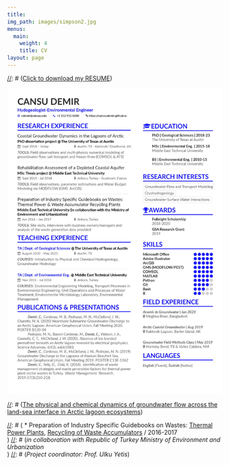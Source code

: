 ```yaml
---
title: 
img_path: images/simpson2.jpg
menus:
  main:
    weight: 4
    title: CV
layout: page
---
```

[//]: # ([Click to download my RESUME](https://github.com/cannsudemir/RESUME/blob/b5841ac7648bfdf789f3dbffeca9d80170970a9b/Cansu_Demir_Resume_2021.pdf))

![CURRENT RESUME](/images/resume.jpg)

[//]: # (### **EDUCATION**)


[//]: # (### **ACADEMIC EXPERIENCE**)

[//]: # (* **Teaching Assistantship / UT Geological Sciences / Aug 2020-present**)

   [//]: # (**_Assisted Courses:_**<br>)
   [//]: # (Physical Hydrogeology / Fall 2020)

[//]: # (* **Teaching Assistantship / METU Environmental Engineering / Nov 2015 - Jun 2018**)

   [//]: # (**_Assisted Courses:_**<br>)
   [//]: # (Environmental Engineering Modeling<br>)
   [//]: # (Transport Processes in Environmental Engineering<br>)
   [//]: # (Unit Operations and Processes of Water Treatment<br>)
   [//]: # (Environmental Microbiology Laboratory<br>)

[//]: # (* **Research Assistantship / Department of Geological Sciences / Current**)

   [//]: # (**_NSF Granted Project :_**<br>)
   [//]: # ([The physical and chemical dynamics of groundwater flow across the land-sea interface in Arctic lagoon ecosystems](https://www.nsf.gov/awardsearch/showAward?AWD_ID=1938820&HistoricalAwards=false))


[//]: # (* **Research Assistantship / METU Environmental Engineering / Jan 2015 - Jun 2018**)

[//]: # (   **_Projects :_**<br>)
[//]: # (   * Conceptual and Numerical Model Development for Guzelyurt Aquifer in Northern Cyprus / 2015-2018<br>)
[//]: # (_in collaboration with METU Ankara, METU TRNC, and Geology and Mining Department of Northern Cyprus_<br>)
[//]: # (_Supervised by: Prof. Kahraman Unlu_)

[//]: # (   * Preparation of Industry Specific Guidebooks on Wastes: [Thermal Power Plants](https://webdosya.csb.gov.tr/db/cygm/editordosya/Termik_Santraller_Kilavuzu.pdf), [Recycling of Waste Accumulators](https://webdosya.csb.gov.tr/db/cygm/editordosya/Atik_Aku_Geri_Kazanim_Kilavuzu.pdf) / 2016-2017<br>)
[//]: # (_in collaboration with Republic of Turkey Ministry of Environment and Urbanization_<br>)
[//]: # (_Project coordinator: Prof. Ulku Yetis_)

[//]: # (### **AWARDS**)

[//]: # (* Fulbright Scholarship for PhD in the US / Fulbright Turkey / Duration: 2018-2020)
[//]: # (* GSA Student Research Grant / Geological Society of America / 2019)
[//]: # (* Off Campus Research Grant / UT Geological Sciences / 2019)

[//]: # (### **ABSTRACTS**)

[//]: # (### **PUBLICATIONS**)

[//]: # (### **FIELD EXPERIENCE**)


